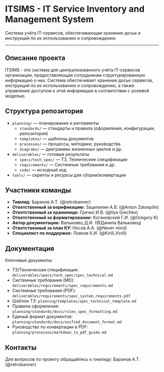 # ITSIMS - IT Service Inventory and Management System

Система учёта IT-сервисов, обеспечивающая хранение досье и инструкций по их использованию и сопровождению

---

## Описание проекта

ITSIMS - это система для централизованного учёта IT-сервисов организации, предоставляющая сотрудникам структурированную информацию о них. Система обеспечивает хранение досье сервисов, инструкций по их использованию и сопровождению, а также управление доступом к этой информации в соответствии с ролевой моделью.

## Структура репозитория

- `planning/` — планирование и регламенты
  - `standards/` — стандарты и правила (оформления, конфигурации, репозитория)
  - `templates/` — шаблоны документов
  - `processes/` — процессы, методики, руководства
  - `diagrams/` — диаграммы жизненных циклов и др.
- `deliverables/` — готовые результаты
  - `specs/tech_spec/` — ТЗ, Технические спецификации
  - `requirements/` — Системные требования и др.
  - `code/` — исходный код
- `tools/` — скрипты и ресурсы для сборки/конвертации

## Участники команды

- **Тимлид:** Баранов А.Т. (@retrobanner)
- **Ответственный за верификацию:** Зацепилин А.В. (@Anton Zatsepilin)
- **Ответственный за хранилище:** Гречко И.В. (@Ilya Grechko)
- **Ответственный за форматирование:** Когановский Г.И. (@Gregory K)
- **Автор документации:** Вальковец Д.И. (@Данила Вальковец)
- **Ответственный за план КУ:** Носов А.А. (@Never mind)
- **Специалист по поддержке:** Ловков К.И. (@Kirill_Vinill)

## Документация

Ключевые документы:

- ТЗ/Техническая спецификация: `deliverables/specs/tech_spec/spec_technical.md`
- Системные требования (MD): `deliverables/requirements/spec_requirements.md`
- Системные требования (PDF): `deliverables/requirements/spec_system_requirements.pdf`
- Шаблон ТЗ: `planning/templates/spec_technical_template.md`
- Правила оформления: `planning/standards/docs/rules_spec_formatting.md`
- Единый формат документов: `planning/standards/docs/unified_document_format.md`
- Руководство по конвертации в PDF: `planning/processes/markdown_to_pdf_guide.md`

## Контакты

Для вопросов по проекту обращайтесь к тимлиду: Баранов А.Т. (@retrobanner)
